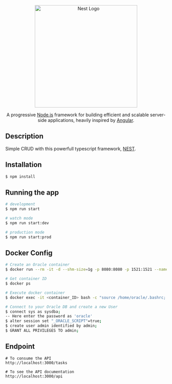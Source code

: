 <p align="center">
  <a href="http://nestjs.com/" target="blank"><img src="https://nestjs.com/img/logo_text.svg" width="320" alt="Nest Logo" /></a>
</p>
  
<p align="center">A progressive <a href="http://nodejs.org" target="blank">Node.js</a> framework for building efficient and scalable server-side applications, heavily inspired by <a href="https://angular.io" target="blank">Angular</a>.</p>
<p align="center"></p>

## Description

Simple CRUD with this powerfull typescript framework, [NEST](https://docs.nestjs.com/).

## Installation

```bash
$ npm install
```

## Running the app

```bash
# development
$ npm run start

# watch mode
$ npm run start:dev

# production mode
$ npm run start:prod
```

## Docker Config

```bash
# Create an Oracle container
$ docker run --rm -it -d --shm-size=1g -p 8080:8080 -p 1521:1521 --name oracle-xe -v /local-initdb:/etc/entrypoint-initdb.d andersjanmyr/oracle-12c-extended:latest

# Get container ID
$ docker ps

# Execute docker container
$ docker exec -it <container_ID> bash -c "source /home/oracle/.bashrc; sqlplus /nolog"

# Connect to your Oracle DB and create a new User
$ connect sys as sysdba;
-- Here enter the password as 'oracle'
$ alter session set "_ORACLE_SCRIPT"=true;
$ create user admin identified by admin;
$ GRANT ALL PRIVILEGES TO admin;
```

## Endpoint 
```
# To consume the API
http://localhost:3000/tasks

# To see the API documentation
http://localhost:3000/api
```
